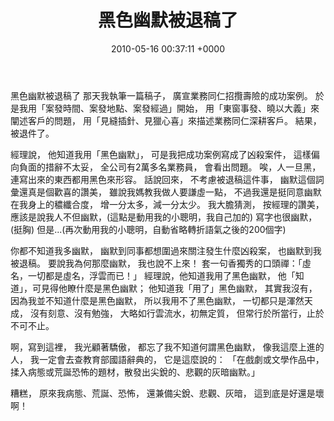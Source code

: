 ﻿---
layout: post
title: 黑色幽默被退稿了
date: 2010-05-16 00:37:11 +0000
category: 說
tags: [同事]
---

黑色幽默被退稿了
那天我執筆一篇稿子，
廣宣業務同仁招攬壽險的成功案例。
於是我用「案發時間、案發地點、案發經過」開始，
用「東窗事發、曉以大義」來闡述客戶的問題，
用「見縫插針、見獵心喜」來描述業務同仁深耕客戶。
結果，被退件了。

<!--more-->

經理說，
他知道我用「黑色幽默」，
可是我把成功案例寫成了凶殺案件，
這樣偏向負面的措辭不太妥，
全公司有2萬多名業務員，
會看出問題。
唉，人一旦黑，
連寫出來的東西都用黑色來形容。
話說回來，
不考慮被退稿這件事，
幽默這個詞彙還真是個歡喜的讚美，
雖說我媽教我做人要謙虛一點，
不過我還是挺同意幽默在我身上的穠纖合度，
增一分太多，減一分太少。
我大膽猜測，
按經理的讚美，
應該是說我人不但幽默，(這點是動用我的小聰明，我自己加的)
寫字也很幽默，(挺胸)
但是...(再次動用我的小聰明，自動省略轉折語氣之後的200個字)

你都不知道我多幽默，
幽默到同事都想圍過來關注發生什麼凶殺案，
也幽默到我被退稿。
要說我為何那麼幽默，
我也說不上來！
套一句香獨秀的口頭禪：「虛名，一切都是虛名，浮雲而已！」
經理說，他知道我用了黑色幽默，
他「知道」，可見得他瞭什麼是黑色幽默；
他知道我「用了」黑色幽默，
其實我沒有，
因為我並不知道什麼是黑色幽默，
所以我用不了黑色幽默，
一切都只是渾然天成，
沒有刻意、沒有勉強，
大略如行雲流水，初無定質，
但常行於所當行，止於不可不止。

啊，寫到這裡，
我光顧著驕傲，
都忘了我不知道何謂黑色幽默，
像我這麼上進的人，
我一定會去查教育部國語辭典的，
它是這麼說的：
「在戲劇或文學作品中，揉入病態或荒誕恐怖的題材，散發出尖銳的、悲觀的灰暗幽默。」

糟糕，
原來我病態、荒誕、恐怖，
還兼備尖銳、悲觀、灰暗，
這到底是好還是壞啊！